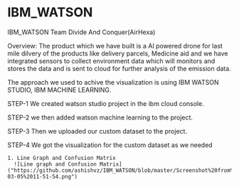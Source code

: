# IBM_WATSON
IBM_WATSON Team Divide And Conquer(AirHexa)

Overview:
  The product which we have built is a AI powered drone for last mile dilvery of the products like delivery parcels, Medicine aid and we have integrated sensors to collect environment data which will monitors and stores the data and is sent to cloud for further analysis of the emission data.
  
  The approach we used to achive the visualization is using IBM WATSON STUDIO, IBM MACHINE LEARNING.
  
  STEP-1
    We created watson studio project in the ibm cloud console. 
    
  STEP-2
    we then added watson machine learning to the project.
    
  STEP-3
   Then we uploaded our custom dataset to the project.
    
  STEP-4
    We got the visualization for the custom dataset as we needed
    
    1. Line Graph and Confusion Matrix
      ![Line graph and Confusion Matrix]("https://github.com/ashishvz/IBM_WATSON/blob/master/Screenshot%20from%202020-03-05%2011-51-54.png")
